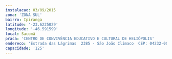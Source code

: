 ```yaml
---
instalacao: 03/09/2015
zona: 'ZONA SUL'
bairro: Ipiranga
latitude: '-23.6225029'
longitude: '-46.591599'
local: Sacomã
praca: 'CENTRO DE CONVIVÊNCIA EDUCATIVO E CULTURAL DE HELIÓPOLIS'
endereco: 'Estrada das Lágrimas  2385 - São João Clímaco  CEP: 04232-000 São Paulo/SP'
capacidade: '125'
---
```

